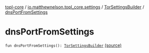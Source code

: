 [topl-core](../../index.md) / [io.matthewnelson.topl_core.settings](../index.md) / [TorSettingsBuilder](index.md) / [dnsPortFromSettings](./dns-port-from-settings.md)

# dnsPortFromSettings

`fun dnsPortFromSettings(): `[`TorSettingsBuilder`](index.md) [(source)](https://github.com/05nelsonm/TorOnionProxyLibrary-Android/blob/master/topl-core/src/main/java/io/matthewnelson/topl_core/settings/TorSettingsBuilder.kt#L283)